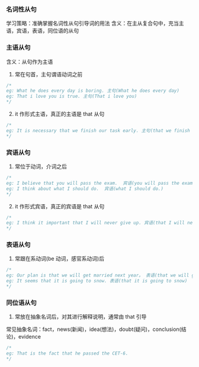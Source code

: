 ### 名词性从句

学习策略：准确掌握名词性从句引导词的用法
含义：在主从复合句中，充当主语，宾语，表语，同位语的从句

### 主语从句

含义：从句作为主语

1. 常在句首，主句谓语动词之前

```js
/*
eg: What he does every day is boring. 主句(What he does every day)
eg: That i love you is true. 主句(That i love you)
*/
```

2. it 作形式主语，真正的主语是 that 从句

```js
/*
eg: It is necessary that we finish our task early. 主句(that we finish our task early)
*/
```

### 宾语从句

1. 常位于动词，介词之后

```js
/*
eg: I believe that you will pass the exam.  宾语(you will pass the exam.)
eg: I think about what I should do.  宾语(what I should do.)
*/
```

2. it 作形式宾语，真正的宾语是 that 从句

```js
/*
eg: I think it important that I will never give up. 宾语(that I will never give up)
*/
```

### 表语从句

1. 常跟在系动词(be 动词，感官系动词)后

```js
/*
eg: Our plan is that we will get married next year。 表语(that we will get married next year)
eg: It seems that it is going to snow. 表语(that it is going to snow)
*/
```

### 同位语从句

1. 常放在抽象名词后，对其进行解释说明，通常由 that 引导

常见抽象名词：fact，news(新闻)，idea(想法)，doubt(疑问)，conclusion(结论)，evidence

```js
/*
eg: That is the fact that he passed the CET-6.
*/
```
